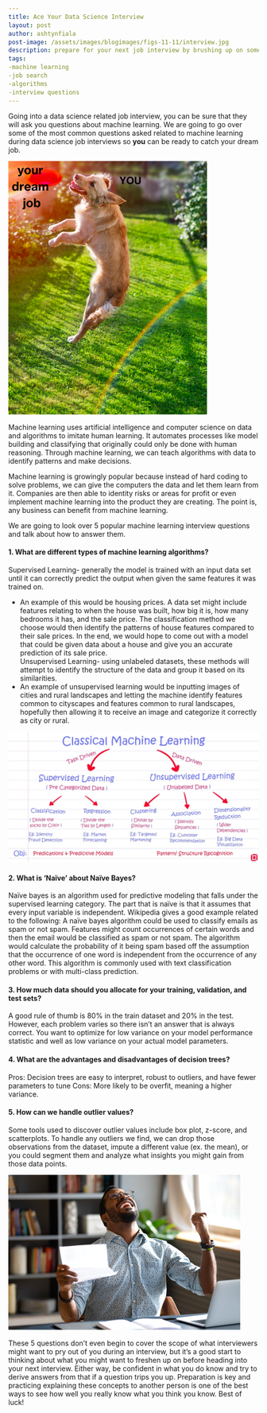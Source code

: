```yaml
---
title: Ace Your Data Science Interview
layout: post
author: ashtynfiala
post-image: /assets/images/blogimages/figs-11-11/interview.jpg
description: prepare for your next job interview by brushing up on some popular data science interview questions
tags:
-machine learning
-job search
-algorithms
-interview questions
---
```

Going into a data science related job interview, you can be sure that they will ask you questions about machine learning. We are going to go over some of the most common questions asked related to machine learning during data science job interviews so **you** can be ready to catch your dream job. 

![you](/assets/images/blogimages/figs-11-11/you1.png)

Machine learning uses artificial intelligence and computer science on data and algorithms to imitate human learning. It automates processes like model building and classifying that originally could only be done with human reasoning. Through machine learning, we can teach algorithms with data to identify patterns and make decisions. 

Machine learning is growingly popular because instead of hard coding to solve problems, we can give the computers the data and let them learn from it. Companies are then able to identity risks or areas for profit or even implement machine learning into the product they are creating. The point is, any business can benefit from machine learning. 

We are going to look over 5 popular machine learning interview questions and talk about how to answer them. 

#### 1.	What are different types of machine learning algorithms?

Supervised Learning- generally the model is trained with an input data set until it can correctly predict the output when given the same features it was trained on. 
-	An example of this would be housing prices. A data set might include features relating to when the house was built, how big it is, how many bedrooms it has, and the sale price. The classification method we choose would then identify the patterns of house features compared to their sale prices. In the end, we would hope to come out with a model that could be given data about a house and give you an accurate prediction of its sale price.  
Unsupervised Learning- using unlabeled datasets, these methods will attempt to identify the structure of the data and group it based on its similarities. 
-	An example of unsupervised learning would be inputting images of cities and rural landscapes and letting the machine identify features common to cityscapes and features common to rural landscapes, hopefully then allowing it to receive an image and categorize it correctly as city or rural.

![ML](/assets/images/blogimages/figs-11-11/MLgraphic.jpeg)

#### 2.	What is ‘Naïve’ about Naïve Bayes?
Naïve bayes is an algorithm used for predictive modeling that falls under the supervised learning category. The part that is naïve is that it assumes that every input variable is independent. Wikipedia gives a good example related to the following: A naïve bayes algorithm could be used to classify emails as spam or not spam. Features might count occurrences of certain words and then the email would be classified as spam or not spam. The algorithm would calculate the probability of it being spam based off the assumption that the occurrence of one word is independent from the occurrence of any other word. 
This algorithm is commonly used with text classification problems or with multi-class prediction. 

#### 3.	 How much data should you allocate for your training, validation, and test sets?
A good rule of thumb is 80% in the train dataset and 20% in the test. However, each problem varies so there isn’t an answer that is always correct. You want to optimize for low variance on your model performance statistic and well as low variance on your actual model parameters. 

#### 4.	What are the advantages and disadvantages of decision trees?
Pros: Decision trees are easy to interpret, robust to outliers, and have fewer parameters to tune
Cons: More likely to be overfit, meaning a higher variance. 

#### 5.	How can we handle outlier values? 
Some tools used to discover outlier values include box plot, z-score, and scatterplots. 
To handle any outliers we find, we can drop those observations from the dataset, impute a different value (ex. the mean), or you could segment them and analyze what insights you might gain from those data points. 


![cheer](/assets/images/blogimages/figs-11-11/cheer.png)

These 5 questions don’t even begin to cover the scope of what interviewers might want to pry out of you during an interview, but it’s a good start to thinking about what you might want to freshen up on before heading into your next interview. Either way, be confident in what you do know and try to derive answers from that if a question trips you up. Preparation is key and practicing explaining these concepts to another person is one of the best ways to see how well you really know what you think you know. Best of luck!
